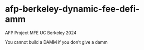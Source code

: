 # afp-berkeley-dynamic-fee-defi-amm
AFP Project MFE UC Berkeley 2024

You cannot build a DAMM if you don't give a damm
